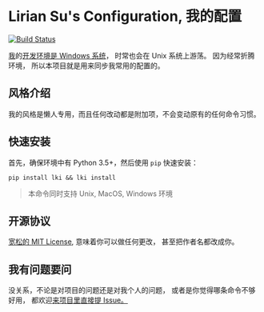 # Lirian Su's Configuration, 我的配置

[![Build Status][svg]][travis]

[我][me]的[开发环境是 Windows 系统][win-env]，
时常也会在 Unix 系统上游荡。
因为经常折腾环境，
所以本项目就是用来同步我常用的配置的。


## 风格介绍

我的风格是懒人专用，而且任何改动都是附加项，不会变动原有的任何命令习惯。


## 快速安装

首先，确保环境中有 Python 3.5+，然后使用 `pip` 快速安装：

```
pip install lki && lki install
```

> 本命令同时支持 Unix, MacOS, Windows 环境


## 开源协议

[宽松的 MIT License][license],
意味着你可以做任何更改，
甚至把作者名都改成你。


## 我有问题要问

没关系，不论是对项目的问题还是对我个人的问题，
或者是你觉得哪条命令不够好用，
都欢迎[来项目里直接提 Issue。][issue]


[issue]: https://github.com/LKI/LKI/issues/new
[license]: https://github.com/LKI/LKI/blob/master/LICENSE
[me]: http://www.liriansu.com/about
[svg]: https://travis-ci.org/LKI/LKI.svg?branch=master
[travis]: https://travis-ci.org/LKI/LKI
[win-env]: http://www.liriansu.com/windows-dev-env
